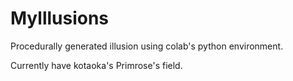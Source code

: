 # Mylllusions
Procedurally generated illusion using colab's python environment.

Currently have kotaoka's Primrose's field.


